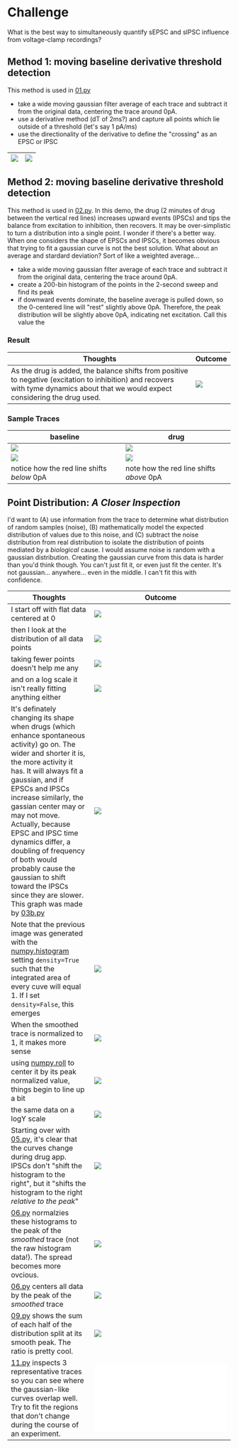 # Challenge
What is the best way to simultaneously quantify sEPSC and sIPSC influence from voltage-clamp recordings?

## Method 1: moving baseline derivative threshold detection
This method is used in [01.py](01.py)
* take a wide moving gaussian filter average of each trace and subtract it from the original data, centering the trace around 0pA.
* use a derivative method (dT of 2ms?) and capture all points which lie outside of a threshold (let's say 1 pA/ms)
* use the directionality of the derivative to define the "crossing" as an EPSC or IPSC

![](demo2.jpg) | ![](output.png)
--- | ---

## Method 2: moving baseline derivative threshold detection
This method is used in [02.py](02.py). In this demo, the drug (2 minutes of drug between the vertical red lines) increases upward events (IPSCs) and tips the balance from excitation to inhibition, then recovers. It may be over-simplistic to turn a distribution into a single point. I wonder if there's a better way. When one considers the shape of EPSCs and IPSCs, it becomes obvious that trying to fit a gaussian curve is not the best solution. What about an average and stardard deviation? Sort of like a weighted average...

* take a wide moving gaussian filter average of each trace and subtract it from the original data, centering the trace around 0pA.
* create a 200-bin histogram of the points in the 2-second sweep and find its peak
 * if downward events dominate, the baseline average is pulled down, so the 0-centered line will "rest" slightly above 0pA. Therefore, the peak distribution will be slightly above 0pA, indicating net excitation. Call this value the 

### Result

Thoughts | Outcome
---|---
As the drug is added, the balance shifts from positive to negative (excitation to inhibition) and recovers with tyme dynamics about that we would expect considering the drug used. | ![](distro.png)

### Sample Traces

baseline | drug
---|---
![](data-baseline-1.png) | ![](data-drug-1.png)
![](data-baseline-2.png) | ![](data-drug-2.png)
notice how the red line shifts _below_ 0pA | note how the red line shifts _above_ 0pA

## Point Distribution: _A Closer Inspection_
I'd want to (A) use information from the trace to determine what distribution of random samples (noise), (B) mathematically model the expected distribution of values due to this noise, and (C) subtract the noise distribution from real distribution to isolate the distribution of points mediated by a _biological_ cause. I would assume noise is random with a gaussian distribution. Creating the gaussian curve from this data is harder than you'd think though. You can't just fit it, or even just fit the center. It's not gaussian... anywhere... even in the middle. I can't fit this with confidence.  

Thoughts | Outcome
---|---
I start off with flat data centered at 0 | ![](flat.png) 
then I look at the distribution of all data points | ![](histo3.png)  
taking fewer points doesn't help me any | ![](histo2.png)
and on a log scale it isn't really fitting anything either | ![](log.png)
It's definately changing its shape when drugs (which enhance spontaneous activity) go on. The wider and shorter it is, the more activity it has. It will always fit a gaussian, and if EPSCs and IPSCs increase similarly, the gassian center may or may not move. Actually, because EPSC and IPSC time dynamics differ, a doubling of frequency of both would probably cause the gaussian to shift toward the IPSCs since they are slower. This graph was made by [03b.py](03b.py) | ![](dist-ba.png)
Note that the previous image was generated with the [numpy.histogram](https://docs.scipy.org/doc/numpy/reference/generated/numpy.histogram.html) setting `density=True` such that the integrated area of every cuve will equal 1. If I set `density=False`, this emerges | ![](dist-ba2.png)
When the smoothed trace is normalized to 1, it makes more sense | ![](dist-ba3.png)
using [numpy.roll](https://docs.scipy.org/doc/numpy/reference/generated/numpy.roll.html) to center it by its peak normalized value, things begin to line up a bit | ![](dist-ba4.png)
the same data on a logY scale | ![](dist-ba5.png)
Starting over with [05.py](05.py), it's clear that the curves change during drug app. IPSCs don't "shift the histogram to the right", but it "shifts the histogram to the right _relative to the peak_" | ![](05.png)
[06.py](06.py) normalzies these histograms to the peak of the _smoothed_ trace (not the raw histogram data!). The spread becomes more ovcious. | ![](06.png)
[06.py](07.py) centers all data by the peak of the _smoothed_ trace | ![](07.png)
[09.py](09.py) shows the sum of each half of the distribution split at its smooth peak. The ratio is pretty cool. | ![](09.png)
[11.py](11.py) inspects 3 representative traces so you can see where the gaussian-like curves overlap well. Try to fit the regions that don't change during the course of an experiment. | ![](11.py)
